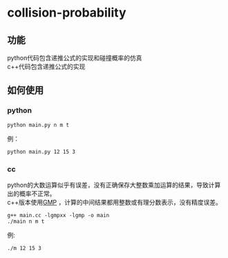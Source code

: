 # collision-probability

## 功能
python代码包含递推公式的实现和碰撞概率的仿真   
c++代码包含递推公式的实现

## 如何使用
### python
```
python main.py n m t
```
例：
```
python main.py 12 15 3
```

### cc
python的大数运算似乎有误差，没有正确保存大整数乘加运算的结果，导致计算出的概率不正常。   
c++版本使用[GMP](https://gmplib.org/) ，计算的中间结果都用整数或有理分数表示，没有精度误差。
```
g++ main.cc -lgmpxx -lgmp -o main
./main n m t
```
例:
```
./m 12 15 3
```
